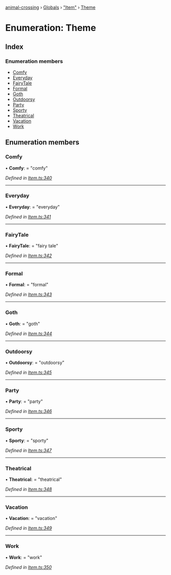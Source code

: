 [animal-crossing](../README.md) › [Globals](../globals.md) › ["Item"](../modules/_item_.md) › [Theme](_item_.theme.md)

# Enumeration: Theme

## Index

### Enumeration members

* [Comfy](_item_.theme.md#comfy)
* [Everyday](_item_.theme.md#everyday)
* [FairyTale](_item_.theme.md#fairytale)
* [Formal](_item_.theme.md#formal)
* [Goth](_item_.theme.md#goth)
* [Outdoorsy](_item_.theme.md#outdoorsy)
* [Party](_item_.theme.md#party)
* [Sporty](_item_.theme.md#sporty)
* [Theatrical](_item_.theme.md#theatrical)
* [Vacation](_item_.theme.md#vacation)
* [Work](_item_.theme.md#work)

## Enumeration members

###  Comfy

• **Comfy**: = "comfy"

*Defined in [Item.ts:340](https://github.com/Norviah/animal-crossing/blob/1f4a387/module/types/Item.ts#L340)*

___

###  Everyday

• **Everyday**: = "everyday"

*Defined in [Item.ts:341](https://github.com/Norviah/animal-crossing/blob/1f4a387/module/types/Item.ts#L341)*

___

###  FairyTale

• **FairyTale**: = "fairy tale"

*Defined in [Item.ts:342](https://github.com/Norviah/animal-crossing/blob/1f4a387/module/types/Item.ts#L342)*

___

###  Formal

• **Formal**: = "formal"

*Defined in [Item.ts:343](https://github.com/Norviah/animal-crossing/blob/1f4a387/module/types/Item.ts#L343)*

___

###  Goth

• **Goth**: = "goth"

*Defined in [Item.ts:344](https://github.com/Norviah/animal-crossing/blob/1f4a387/module/types/Item.ts#L344)*

___

###  Outdoorsy

• **Outdoorsy**: = "outdoorsy"

*Defined in [Item.ts:345](https://github.com/Norviah/animal-crossing/blob/1f4a387/module/types/Item.ts#L345)*

___

###  Party

• **Party**: = "party"

*Defined in [Item.ts:346](https://github.com/Norviah/animal-crossing/blob/1f4a387/module/types/Item.ts#L346)*

___

###  Sporty

• **Sporty**: = "sporty"

*Defined in [Item.ts:347](https://github.com/Norviah/animal-crossing/blob/1f4a387/module/types/Item.ts#L347)*

___

###  Theatrical

• **Theatrical**: = "theatrical"

*Defined in [Item.ts:348](https://github.com/Norviah/animal-crossing/blob/1f4a387/module/types/Item.ts#L348)*

___

###  Vacation

• **Vacation**: = "vacation"

*Defined in [Item.ts:349](https://github.com/Norviah/animal-crossing/blob/1f4a387/module/types/Item.ts#L349)*

___

###  Work

• **Work**: = "work"

*Defined in [Item.ts:350](https://github.com/Norviah/animal-crossing/blob/1f4a387/module/types/Item.ts#L350)*
